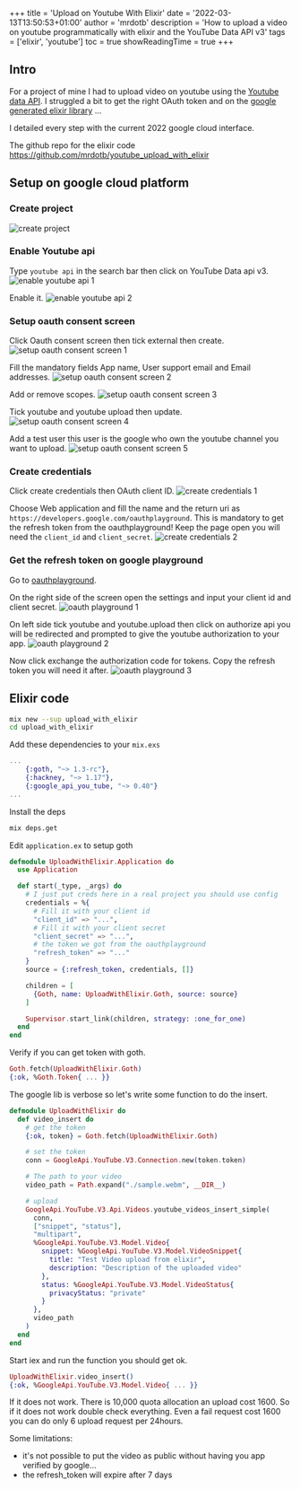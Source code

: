 +++
title = 'Upload on Youtube With Elixir'
date = '2022-03-13T13:50:53+01:00'
author = 'mrdotb'
description = 'How to upload a video on youtube programmatically with elixir and the YouTube Data API v3'
tags = ['elixir', 'youtube']
toc = true
showReadingTime = true
+++

## Intro

For a project of mine I had to upload video on youtube using the [Youtube data API](https://developers.google.com/youtube/v3/docs).
I struggled a bit to get the right OAuth token and on the [google generated elixir library](https://github.com/googleapis/elixir-google-api) ...

I detailed every step with the current 2022 google cloud interface.

The github repo for the elixir code
https://github.com/mrdotb/youtube_upload_with_elixir

## Setup on google cloud platform

### Create project

![create project](/posts/upload-on-youtube-with-elixir/1-create-project.png)


### Enable Youtube api

Type `youtube api` in the search bar then click on YouTube Data api v3.
![enable youtube api 1](/posts/upload-on-youtube-with-elixir/2-enable-youtube-api-1.png)

Enable it.
![enable youtube api 2](/posts/upload-on-youtube-with-elixir/2-enable-youtube-api-2.png)


### Setup oauth consent screen

Click Oauth consent screen then tick external then create.
![setup oauth consent screen 1](/posts/upload-on-youtube-with-elixir/3-setup-oauth-consent-screen-1.png)

Fill the mandatory fields App name, User support email and Email addresses.
![setup oauth consent screen 2](/posts/upload-on-youtube-with-elixir/3-setup-oauth-consent-screen-2.png)

Add or remove scopes.
![setup oauth consent screen 3](/posts/upload-on-youtube-with-elixir/3-setup-oauth-consent-screen-3.png)

Tick youtube and youtube upload then update.
![setup oauth consent screen 4](/posts/upload-on-youtube-with-elixir/3-setup-oauth-consent-screen-4.png)

Add a test user this user is the google who own the youtube channel you want to upload.
![setup oauth consent screen 5](/posts/upload-on-youtube-with-elixir/3-setup-oauth-consent-screen-5.png)


### Create credentials

Click create credentials then OAuth client ID.
![create credentials 1](/posts/upload-on-youtube-with-elixir/4-create-credentials-1.png)

Choose Web application and fill the name and the return uri as `https://developers.google.com/oauthplayground`. This is mandatory to get the refresh token from the oauthplayground! Keep the page open you will need the `client_id` and `client_secret`. 
![create credentials 2](/posts/upload-on-youtube-with-elixir/4-create-credentials-2.png)


### Get the refresh token on google playground

Go to [oauthplayground](https://developers.google.com/oauthplayground/).

On the right side of the screen open the settings and input your client id and client secret.
![oauth playground 1](/posts/upload-on-youtube-with-elixir/5-oauth-playground-1.png)

On left side tick youtube and youtube.upload then click on authorize api you will be redirected and prompted to give the youtube authorization to your app.
![oauth playground 2](/posts/upload-on-youtube-with-elixir/5-oauth-playground-2.png)

Now click exchange the authorization code for tokens. Copy the refresh token you will need it after.
![oauth playground 3](/posts/upload-on-youtube-with-elixir/5-oauth-playground-3.png)

## Elixir code

```bash
mix new --sup upload_with_elixir
cd upload_with_elixir
```

Add these dependencies to your `mix.exs`
```elixir
...
    {:goth, "~> 1.3-rc"},
    {:hackney, "~> 1.17"},
    {:google_api_you_tube, "~> 0.40"}
...
```

Install the deps
```bash
mix deps.get
```

Edit `application.ex` to setup goth
```elixir
defmodule UploadWithElixir.Application do
  use Application

  def start(_type, _args) do
    # I just put creds here in a real project you should use config
    credentials = %{
      # Fill it with your client id
      "client_id" => "...",
      # Fill it with your client secret
      "client_secret" => "...",
      # the token we got from the oauthplayground
      "refresh_token" => "..."
    }
    source = {:refresh_token, credentials, []}

    children = [
      {Goth, name: UploadWithElixir.Goth, source: source}
    ]

    Supervisor.start_link(children, strategy: :one_for_one)
  end
end
```

Verify if you can get token with goth.
```elixir
Goth.fetch(UploadWithElixir.Goth)
{:ok, %Goth.Token{ ... }}
```

The google lib is verbose so let's write some function to do the insert.
```elixir
defmodule UploadWithElixir do
  def video_insert do
    # get the token
    {:ok, token} = Goth.fetch(UploadWithElixir.Goth)

    # set the token
    conn = GoogleApi.YouTube.V3.Connection.new(token.token)

    # The path to your video
    video_path = Path.expand("./sample.webm", __DIR__)

    # upload
    GoogleApi.YouTube.V3.Api.Videos.youtube_videos_insert_simple(
      conn,
      ["snippet", "status"],
      "multipart",
      %GoogleApi.YouTube.V3.Model.Video{
        snippet: %GoogleApi.YouTube.V3.Model.VideoSnippet{
          title: "Test Video upload from elixir",
          description: "Description of the uploaded video"
        },
        status: %GoogleApi.YouTube.V3.Model.VideoStatus{
          privacyStatus: "private"
        }
      },
      video_path
    )
  end
end
```

Start iex and run the function you should get ok.
```elixir
UploadWithElixir.video_insert()
{:ok, %GoogleApi.YouTube.V3.Model.Video{ ... }}
```

If it does not work.
There is 10,000 quota allocation an upload cost 1600. So if it does not work double check everything. Even a fail request cost 1600 you can do only 6 upload request per 24hours.

Some limitations:
- it's not possible to put the video as public without having you app verified by google...
- the refresh_token will expire after 7 days


